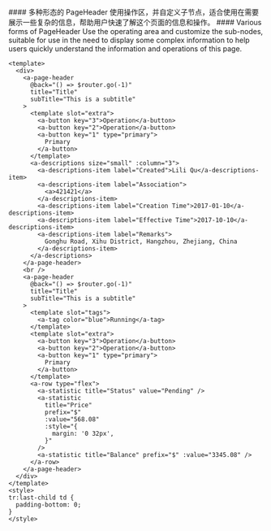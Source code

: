 <cn>
#### 多种形态的 PageHeader
使用操作区，并自定义子节点，适合使用在需要展示一些复杂的信息，帮助用户快速了解这个页面的信息和操作。
</cn>

<us>
#### Various forms of PageHeader
Use the operating area and customize the sub-nodes, suitable for use in the need to display some complex information to help users quickly understand the information and operations of this page.
</us>

```tpl
<template>
  <div>
    <a-page-header
      @back="() => $router.go(-1)"
      title="Title"
      subTitle="This is a subtitle"
    >
      <template slot="extra">
        <a-button key="3">Operation</a-button>
        <a-button key="2">Operation</a-button>
        <a-button key="1" type="primary">
          Primary
        </a-button>
      </template>
      <a-descriptions size="small" :column="3">
        <a-descriptions-item label="Created">Lili Qu</a-descriptions-item>
        <a-descriptions-item label="Association">
          <a>421421</a>
        </a-descriptions-item>
        <a-descriptions-item label="Creation Time">2017-01-10</a-descriptions-item>
        <a-descriptions-item label="Effective Time">2017-10-10</a-descriptions-item>
        <a-descriptions-item label="Remarks">
          Gonghu Road, Xihu District, Hangzhou, Zhejiang, China
        </a-descriptions-item>
      </a-descriptions>
    </a-page-header>
    <br />
    <a-page-header
      @back="() => $router.go(-1)"
      title="Title"
      subTitle="This is a subtitle"
    >
      <template slot="tags">
        <a-tag color="blue">Running</a-tag>
      </template>
      <template slot="extra">
        <a-button key="3">Operation</a-button>
        <a-button key="2">Operation</a-button>
        <a-button key="1" type="primary">
          Primary
        </a-button>
      </template>
      <a-row type="flex">
        <a-statistic title="Status" value="Pending" />
        <a-statistic
          title="Price"
          prefix="$"
          :value="568.08"
          :style="{
            margin: '0 32px',
          }"
        />
        <a-statistic title="Balance" prefix="$" :value="3345.08" />
      </a-row>
    </a-page-header>
  </div>
</template>
<style>
tr:last-child td {
  padding-bottom: 0;
}
</style>
```
